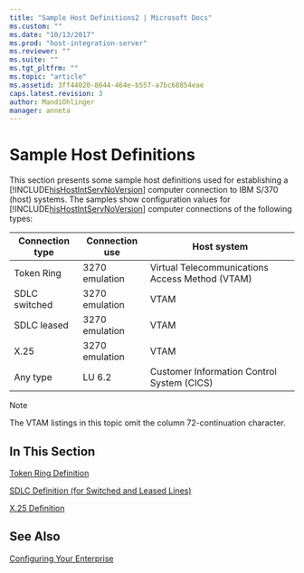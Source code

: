 ```yaml
---
title: "Sample Host Definitions2 | Microsoft Docs"
ms.custom: ""
ms.date: "10/13/2017"
ms.prod: "host-integration-server"
ms.reviewer: ""
ms.suite: ""
ms.tgt_pltfrm: ""
ms.topic: "article"
ms.assetid: 3ff44020-8644-464e-b557-a7bc68854eae
caps.latest.revision: 3
author: MandiOhlinger
manager: anneta
---
```

# Sample Host Definitions
This section presents some sample host definitions used for establishing a [!INCLUDE[hisHostIntServNoVersion](../core/includes/hishostintservnoversion-md.md)] computer connection to IBM S/370 (host) systems. The samples show configuration values for [!INCLUDE[hisHostIntServNoVersion](../core/includes/hishostintservnoversion-md.md)] computer connections of the following types:  
  
|Connection type|Connection use|Host system|  
|---------------------|--------------------|-----------------|  
|Token Ring|3270 emulation|Virtual Telecommunications Access Method (VTAM)|  
|SDLC switched|3270 emulation|VTAM|  
|SDLC leased|3270 emulation|VTAM|  
|X.25|3270 emulation|VTAM|  
|Any type|LU 6.2|Customer Information Control System (CICS)|  
  
> [!NOTE]
>  The VTAM listings in this topic omit the column 72-continuation character.  
  
## In This Section  
 [Token Ring Definition](../core/token-ring-definition.md)  
  
 [SDLC Definition (for Switched and Leased Lines)](../core/sdlc-definition-for-switched-and-leased-lines.md)  
  
 [X.25 Definition](../core/x-25-definition.md)  
  
## See Also  
 [Configuring Your Enterprise](../core/configuring-your-enterprise.md)
